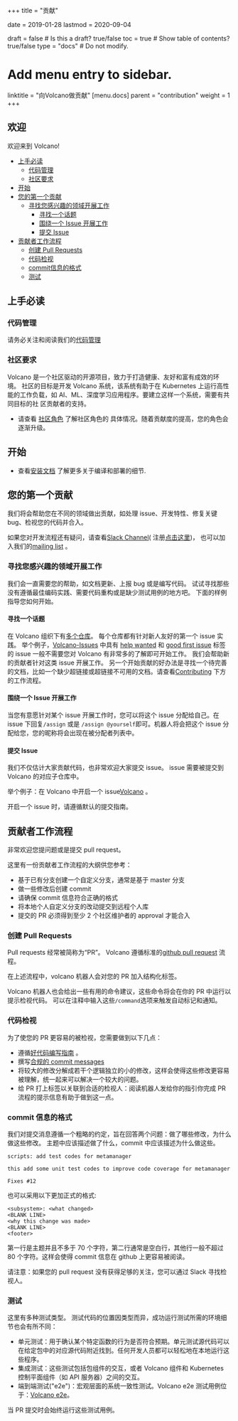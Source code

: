 +++
title = "贡献"


date = 2019-01-28
lastmod = 2020-09-04

draft = false  # Is this a draft? true/false
toc = true  # Show table of contents? true/false
type = "docs"  # Do not modify.

# Add menu entry to sidebar.
linktitle = "向Volcano做贡献"
[menu.docs]
  parent = "contribution"
  weight = 1
+++

## 欢迎

欢迎来到 Volcano!

- [上手必读](#上手必读)
  - [代码管理](#代码管理)
  - [社区要求](#社区要求)
- [开始](#开始)
- [您的第一个贡献](#您的第一个贡献)
  - [寻找您感兴趣的领域开展工作](#寻找您感兴趣的领域开展工作)
    - [寻找一个话题](#寻找一个话题)
    - [围绕一个 Issue 开展工作](#围绕一个-issue-开展工作)
    - [提交 Issue](#提交-issue)
- [贡献者工作流程](#贡献者工作流程)
  - [创建 Pull Requests](#创建-pull-requests)
  - [代码检视](#代码检视)
  - [commit信息的格式](#commit-信息的格式)
  - [测试](#测试)

## 上手必读

### 代码管理

请务必关注和阅读我们的[代码管理](https://github.com/volcano-sh/website/blob/master/CODE_OF_CONDUCT.md)

### 社区要求

Volcano 是一个社区驱动的开源项目，致力于打造健康、友好和富有成效的环境。
社区的目标是开发 Volcano 系统，该系统有助于在 Kubernetes 上运行高性能的工作负载，如 AI、ML、深度学习应用程序。要建立这样一个系统，需要有共同目标的社
区贡献者的支持。

- 请查看 [社区角色](https://github.com/volcano-sh/website/blob/master/content/en/docs/community-membership.md) 了解社区角色的
  具体情况。随着贡献度的提高，您的角色会逐渐升级。

## 开始

- 查看[安装文档](https://github.com/volcano-sh/website/blob/master/content/en/docs/deployment.md) 了解更多关于编译和部署的细节.

## 您的第一个贡献

我们将会帮助您在不同的领域做出贡献，如处理 issue、开发特性、修复关键 bug、检视您的代码并合入。

如果您对开发流程还有疑问，请查看[Slack Channel](https://volcano-sh.slack.com)( 注册[点击这里](https://join.slack.com/t/volcano-sh/shared_invite/enQtNTU5NTU3NDU0MTc4LTgzZTQ2MzViNTFmNDg1ZGUyMzcwNjgxZGQ1ZDdhOGE3Mzg1Y2NkZjk1MDJlZTZhZWU5MDg2MWJhMzI3Mjg3ZTk))，
也可以加入我们的[mailing list](https://groups.google.com/forum/#!forum/volcano-sh) 。

### 寻找您感兴趣的领域开展工作

我们会一直需要您的帮助，如文档更新、上报 bug 或是编写代码。
试试寻找那些没有遵循最佳编码实践、需要代码重构或是缺少测试用例的地方吧。
下面的样例指导您如何开始。

#### 寻找一个话题

在 Volcano 组织下有[多个仓库](https://github.com/volcano-sh/)。
每个仓库都有针对新人友好的第一个 issue 实践。
举个例子，[Volcano-Issues](https://github.com/volcano-sh/volcano) 中具有 [help wanted](https://github.com/volcano-sh/volcano/issues?q=is%3Aopen+is%3Aissue+label%3A%22help+wanted%22)
和 [good first issue](https://github.com/volcano-sh/volcano/issues?q=is%3Aopen+is%3Aissue+label%3A%22good+first+issue%22)
标签的 issue 一般不需要您对 Volcano 有非常多的了解即可开始工作。
我们会帮助新的贡献者针对这类 issue 开展工作。
另一个开始贡献的好办法是寻找一个待完善的文档，比如一个缺少超链接或超链接不可用的文档。请查看[Contributing](#contributing) 下方的工作流程。

#### 围绕一个 Issue 开展工作

当您有意愿针对某个 issue 开展工作时，您可以将这个 issue 分配给自己。在 issue 下回复`/assign` 或是 `/assign @yourself`即可。机器人将会把这个 issue
分配给您，您的昵称将会出现在被分配者列表中。

#### 提交 Issue

我们不仅估计大家贡献代码，也非常欢迎大家提交 issue。
issue 需要被提交到 Volcano 的对应子仓库中。

举个例子：在 Volcano 中开启一个 issue[Volcano](https://github.com/volcano-sh/volcano/issues) 。

开启一个 issue 时，请遵循默认的提交指南。

## 贡献者工作流程

非常欢迎您提问题或是提交 pull request。

这里有一份贡献者工作流程的大纲供您参考：

- 基于已有分支创建一个自定义分支，通常是基于 master 分支
- 做一些修改后创建 commit
- 请确保 commit 信息符合正确的格式
- 将本地个人自定义分支的改动提交到远程个人库
- 提交的 PR 必须得到至少 2 个社区维护者的 approval 才能合入

### 创建 Pull Requests

Pull requests 经常被简称为“PR”。
Volcano 遵循标准的[github pull request](https://help.github.com/articles/about-pull-requests/) 流程。

在上述流程中，volcano 机器人会对您的 PR 加入结构化标签。

Volcano 机器人也会给出一些有用的命令建议，这些命令将会在你的 PR 中运行以提示检视代码。
可以在注释中输入这些`/command`选项来触发自动标记和通知。

### 代码检视

为了使您的 PR 更容易的被检视，您需要做到以下几点：

- 遵循[好代码编写指南](https://github.com/golang/go/wiki/CodeReviewComments) 。
- 撰写[合规的 commit messages](https://chris.beams.io/posts/git-commit/)
- 将较大的修改分解成若干个逻辑独立的小的修改，这样会使得这些修改更容易被理解，统一起来可以解决一个较大的问题。
- 给 PR 打上标签以关联到合适的检视人：阅读机器人发给你的指引你完成 PR 流程的提示信息有助于做到这一点。

### commit 信息的格式

我们对提交消息遵循一个粗略的约定，旨在回答两个问题：做了哪些修改，为什么做这些修改。
主题中应该描述做了什么，commit 中应该描述为什么做这些。

```shell
scripts: add test codes for metamanager

this add some unit test codes to improve code coverage for metamanager

Fixes #12
```

也可以采用以下更加正式的格式:

```shell
<subsystem>: <what changed>
<BLANK LINE>
<why this change was made>
<BLANK LINE>
<footer>
```

第一行是主题并且不多于 70 个字符，第二行通常是空白行，其他行一般不超过 80 个字符。这样会使得 commit 信息在 github 上更容易被阅读。

请注意：如果您的 pull request 没有获得足够的关注，您可以通过 Slack 寻找检视人。

### 测试

这里有多种测试类型。
测试代码的位置因类型而异，成功运行测试所需的环境细节也会有所不同：

- 单元测试：用于确认某个特定函数的行为是否符合预期。单元测试源代码可以在给定包中的对应源代码附近找到。任何开发人员都可以轻松地在本地运行这些程序。
- 集成测试：这些测试包括包组件的交互，或者 Volcano 组件和 Kubernetes 控制平面组件（如 API 服务器）之间的交互。
- 端到端测试("e2e")：宏观层面的系统一致性测试。Volcano e2e 测试用例位于：[Volcano e2e](https://github.com/volcano-sh/volcano/tree/master/test/e2e)。

当 PR 提交时会始终运行这些测试用例。
